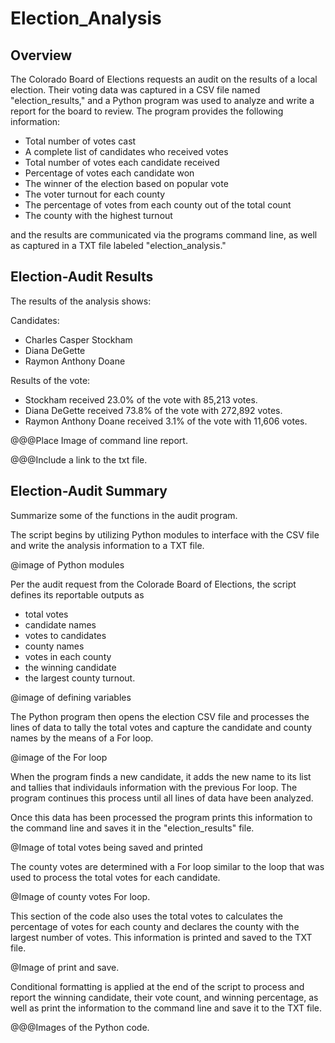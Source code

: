 # Election_Analysis

## Overview
The Colorado Board of Elections requests an audit on the results of a local election. Their voting data was captured in a CSV file named "election_results," and a Python program was used to analyze and write a report for the board to review. The program provides the following information:

* Total number of votes cast
* A complete list of candidates who received votes
* Total number of votes each candidate received
* Percentage of votes each candidate won
* The winner of the election based on popular vote
* The voter turnout for each county
* The percentage of votes from each county out of the total count
* The county with the highest turnout

and the results are communicated via the programs command line, as well as captured in a TXT file labeled "election_analysis."


## Election-Audit Results

The results of the analysis shows:

Candidates:
* Charles Casper Stockham
* Diana DeGette
* Raymon Anthony Doane

Results of the vote:
* Stockham received 23.0% of the vote with 85,213 votes.
* Diana DeGette received 73.8% of the vote with 272,892 votes.
* Raymon Anthony Doane received 3.1% of the vote with 11,606 votes.


@@@Place Image of command line report.

@@@Include a link to the txt file.

## Election-Audit Summary

Summarize some of the functions in the audit program.

The script begins by utilizing Python modules to interface with the CSV file and write the analysis information to a TXT file.

@image of Python modules

Per the audit request from the Colorade Board of Elections, the script defines its reportable outputs as

* total votes
* candidate names
* votes to candidates
* county names
* votes in each county
* the winning candidate
* the largest county turnout.

@image of defining variables

The Python program then opens the election CSV file and processes the lines of data to tally the total votes and capture the candidate and county names by the means of a For loop.

@image of the For loop

When the program finds a new candidate, it adds the new name to its list and tallies that individauls information with the previous For loop. The program continues this process until all lines of data have been analyzed.

Once this data has been processed the program prints this information to the command line and saves it in the "election_results" file.

@Image of total votes being saved and printed

The county votes are determined with a For loop similar to the loop that was used to process the total votes for each candidate.

@Image of county votes For loop.

This section of the code also uses the total votes to calculates the percentage of votes for each county and declares the county with the largest number of votes. This information is printed and saved to the TXT file.

@Image of print and save.

Conditional formatting is applied at the end of the script to process and report the winning candidate, their vote count, and winning percentage, as well as print the information to the command line and save it to the TXT file.


@@@Images of the Python code.
